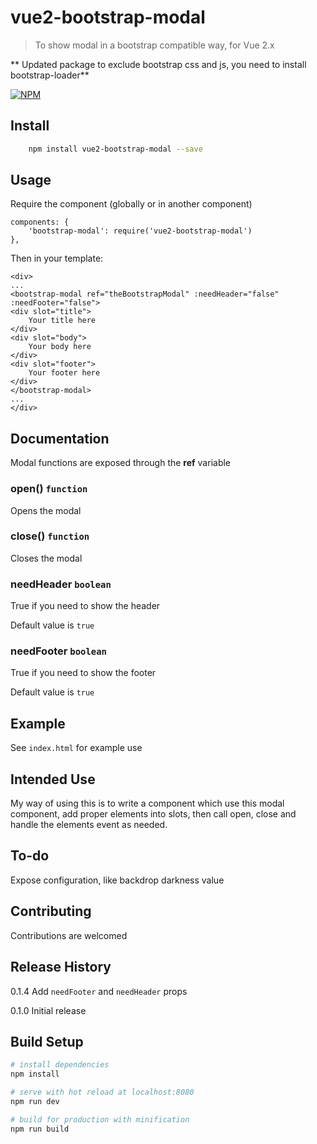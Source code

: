 
# vue2-bootstrap-modal
> To show modal in a bootstrap compatible way, for Vue 2.x

** Updated package to exclude bootstrap css and js, you need to install bootstrap-loader**

[![NPM](https://nodei.co/npm/vue2-bootstrap-modal.png?downloads=true)](https://nodei.co/npm/vue2-bootstrap-modal/)

## Install

``` bash
    npm install vue2-bootstrap-modal --save
```

## Usage
Require the component (globally or in another component)
```
components: {
    'bootstrap-modal': require('vue2-bootstrap-modal')
},
```
Then in your template:
```
<div>
...
<bootstrap-modal ref="theBootstrapModal" :needHeader="false" :needFooter="false">
<div slot="title">
    Your title here
</div>
<div slot="body">
    Your body here
</div>
<div slot="footer">
    Your footer here
</div>
</bootstrap-modal>
...
</div>
```
## Documentation

Modal functions are exposed through the **ref** variable

### open() `function`
Opens the modal

### close() `function`
Closes the modal

### needHeader `boolean`
True if you need to show the header

Default value is `true`

### needFooter `boolean`
True if you need to show the footer

Default value is `true`

## Example

See ```index.html``` for example use

## Intended Use
My way of using this is to write a component which use this modal component, add proper elements into slots, then call open, close and handle the elements event as needed.

## To-do
Expose configuration, like backdrop darkness value

## Contributing
Contributions are welcomed

## Release History
0.1.4 Add `needFooter` and `needHeader` props

0.1.0 Initial release

## Build Setup

``` bash
# install dependencies
npm install

# serve with hot reload at localhost:8080
npm run dev

# build for production with minification
npm run build
```
